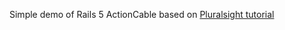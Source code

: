 Simple demo of Rails 5 ActionCable based on [Pluralsight tutorial](https://www.pluralsight.com/guides/creating-a-chat-using-rails-action-cable)
